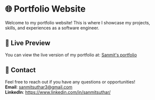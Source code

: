 # 🌐 Portfolio Website

Welcome to my portfolio website! This is where I showcase my projects, skills, and experiences as a software engineer.

## 🚀 Live Preview

You can view the live version of my portfolio at: [Sanmit's portfolio](https://sanmitsuthar.netlify.app/)

## 📧 Contact

Feel free to reach out if you have any questions or opportunities!  
**Email**:   sanmitsuthar3@gmail.com  <br/>
**LinkedIn**:   https://www.linkedin.com/in/sanmitsuthar/
